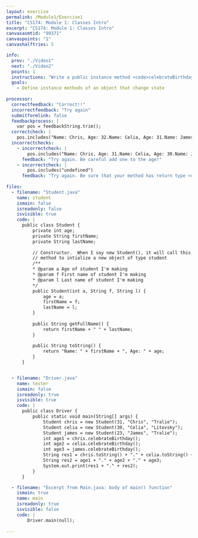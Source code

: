 ```yaml
---
layout: exercise
permalink: /Module1/Exercise1
title: "CS174: Module 1: Classes Intro"
excerpt: "CS174: Module 1: Classes Intro"
canvasasmtid: "99371"
canvaspoints: "1"
canvashalftries: 5

info:
  prev: "./Video1"
  next: "./Video2"
  points: 1
  instructions: "Write a public instance method <code>celebrateBirthday()</code> that adds 1 to a person's age in a <code>Student</code> object.  The method should then return the new age as an int."
  goals:
    - Define instance methods of an object that change state
    
processor:  
  correctfeedback: "Correct!!" 
  incorrectfeedback: "Try again"
  submitformlink: false
  feedbackprocess: | 
    var pos = feedbackString.trim();
  correctcheck: |
    pos.includes("Name: Chris, Age: 32.Name: Celia, Age: 31.Name: James, Age: 24.32.31.24")
  incorrectchecks:
    - incorrectcheck: |
        pos.includes("Name: Chris, Age: 31.Name: Celia, Age: 30.Name: James, Age: 23.31.30.23")
      feedback: "Try again. Be careful add one to the age!"  
    - incorrectcheck: |
        pos.includes("undefined")
      feedback: "Try again. Be sure that your method has return type <code>int</code> and returns the new age!"  
 
files:
  - filename: "Student.java"
    name: student
    ismain: false
    isreadonly: false
    isvisible: true
    code: | 
      public class Student {
          private int age;
          private String firstName;
          private String lastName;
          
          // Constructor.  When I say new Student(), it will call this
          // method to intialize a new object of type student
          /**
          * @param a Age of student I'm making
          * @param f First name of student I'm making
          * @param l Last name of student I'm making
          */
          public Student(int a, String f, String l) {
              age = a;
              firstName = f;
              lastName = l;
          }
          
          public String getFullName() {
              return firstName + " " + lastName;
          }
          
          public String toString() {
              return "Name: " + firstName + ", Age: " + age;
          }
      }


  - filename: "Driver.java"
    name: tester
    ismain: false
    isreadonly: true
    isvisible: true
    code: | 
      public class Driver {
          public static void main(String[] args) {
              Student chris = new Student(31, "Chris", "Tralie");
              Student celia = new Student(30, "Celia", "Litovsky");
              Student james = new Student(23, "James", "Tralie");
              int age1 = chris.celebrateBirthday();
              int age2 = celia.celebrateBirthday();
              int age3 = james.celebrateBirthday();
              String res1 = chris.toString() + "." + celia.toString() + "." + james.toString();
              String res2 = age1 + "." + age2 + "." + age3;
              System.out.print(res1 + "." + res2);
          }
      }  

  - filename: "Excerpt from Main.java: body of main() function"
    ismain: true
    name: main
    isreadonly: true
    isvisible: false
    code: |
        Driver.main(null);
        
---
```

